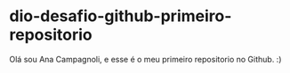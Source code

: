 # dio-desafio-github-primeiro-repositorio
Olá sou Ana Campagnoli, e esse é o meu primeiro repositorio no Github. :)

